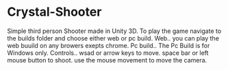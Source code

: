 # Crystal-Shooter
Simple third person Shooter made in Unity 3D.
To play the game navigate to the builds folder and choose either web or pc build.
Web..
 you can play the web buuild on any browers exepts chrome.
Pc build..
 The Pc Build is for Windows only.
Controls..
  wsad or arrow keys to move.
  space bar or left mouse button to shoot.
  use the mouse movement to move the camera.

